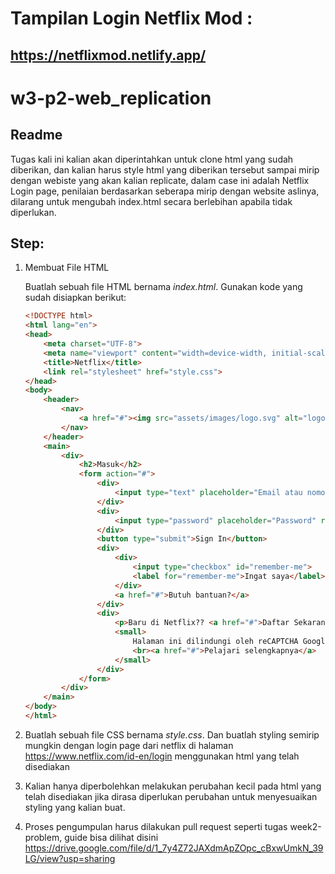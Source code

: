# Tampilan Login Netflix Mod :

## https://netflixmod.netlify.app/

# w3-p2-web_replication

## Readme
Tugas kali ini kalian akan diperintahkan untuk clone html yang sudah diberikan, dan kalian harus style html yang diberikan tersebut sampai mirip dengan webiste yang akan kalian replicate, dalam case ini adalah Netflix Login page,
penilaian berdasarkan seberapa mirip dengan website aslinya, dilarang untuk mengubah index.html secara berlebihan apabila tidak diperlukan.

## Step:
1. Membuat File HTML

    Buatlah sebuah file HTML bernama _index.html_. Gunakan kode yang sudah disiapkan berikut:

    ``` HTML
    <!DOCTYPE html>
    <html lang="en">
    <head>
        <meta charset="UTF-8">
        <meta name="viewport" content="width=device-width, initial-scale=1.0">
        <title>Netflix</title>
        <link rel="stylesheet" href="style.css">
    </head>
    <body>
        <header>
            <nav>
                <a href="#"><img src="assets/images/logo.svg" alt="logo"></a>
            </nav>
        </header>
        <main>
            <div>
                <h2>Masuk</h2>
                <form action="#">
                    <div>
                        <input type="text" placeholder="Email atau nomor telepon" required>
                    </div>
                    <div>
                        <input type="password" placeholder="Password" required>
                    </div>
                    <button type="submit">Sign In</button>
                    <div> 
                        <div>
                            <input type="checkbox" id="remember-me">
                            <label for="remember-me">Ingat saya</label>
                        </div>
                        <a href="#">Butuh bantuan?</a>
                    </div>
                    <div>
                        <p>Baru di Netflix?? <a href="#">Daftar Sekarang</a></p>
                        <small>
                            Halaman ini dilindungi oleh reCAPTCHA Google untuk memastikan kamu bukan bot.
                            <br><a href="#">Pelajari selengkapnya</a>
                        </small>
                    </div>
                </form>
            </div>
        </main>
    </body>
    </html>
    ```
2. Buatlah sebuah file CSS bernama _style.css_. Dan buatlah styling semirip mungkin dengan login page dari netflix di halaman https://www.netflix.com/id-en/login menggunakan html yang telah disediakan
3. Kalian hanya diperbolehkan melakukan perubahan kecil pada html yang telah disediakan jika dirasa diperlukan perubahan untuk menyesuaikan styling yang kalian buat.
4. Proses pengumpulan harus dilakukan pull request seperti tugas week2-problem, guide bisa dilihat disini https://drive.google.com/file/d/1_7y4Z72JAXdmApZOpc_cBxwUmkN_39LG/view?usp=sharing
